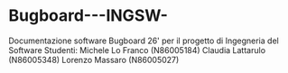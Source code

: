# Bugboard---INGSW-
Documentazione software Bugboard 26' per il progetto di Ingegneria del Software
Studenti: Michele Lo Franco (N86005184) Claudia Lattarulo (N86005348) Lorenzo Massaro (N86005027) 

